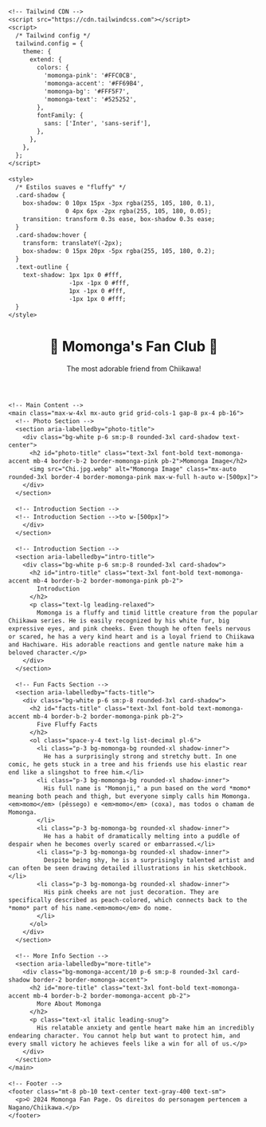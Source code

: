 <!doctype html>
<html lang="pt">
  <head>
    <meta charset="utf-8" />
    <meta name="viewport" content="width=device-width, initial-scale=1" />
    <title>Momonga's Fluffy Fan Page</title>

    <!-- Tailwind CDN -->
    <script src="https://cdn.tailwindcss.com"></script>
    <script>
      /* Tailwind config */
      tailwind.config = {
        theme: {
          extend: {
            colors: {
              'momonga-pink': '#FFC0CB',
              'momonga-accent': '#FF69B4',
              'momonga-bg': '#FFF5F7',
              'momonga-text': '#525252',
            },
            fontFamily: {
              sans: ['Inter', 'sans-serif'],
            },
          },
        },
      };
    </script>

    <style>
      /* Estilos suaves e "fluffy" */
      .card-shadow {
        box-shadow: 0 10px 15px -3px rgba(255, 105, 180, 0.1),
                    0 4px 6px -2px rgba(255, 105, 180, 0.05);
        transition: transform 0.3s ease, box-shadow 0.3s ease;
      }
      .card-shadow:hover {
        transform: translateY(-2px);
        box-shadow: 0 15px 20px -5px rgba(255, 105, 180, 0.2);
      }
      .text-outline {
        text-shadow: 1px 1px 0 #fff,
                     -1px -1px 0 #fff,
                     1px -1px 0 #fff,
                     -1px 1px 0 #fff;
      }
    </style>
  </head>
  <body class="min-h-screen bg-momonga-bg/60 font-sans text-momonga-text antialiased">
    <!-- Header & Title -->
    <header class="text-center mb-12 pt-10">
      <div class="inline-block bg-white/80 backdrop-blur-sm p-4 rounded-3xl card-shadow border-4 border-momonga-pink">
        <h1 class="text-4xl sm:text-6xl font-extrabold text-momonga-accent tracking-tight text-outline">
          🌸 Momonga's Fan Club 🌸
        </h1>
        <p class="mt-2 text-lg text-gray-600 font-medium">
          The most adorable friend from Chiikawa!
        </p>
      </div>
    </header>

    <!-- Main Content -->
    <main class="max-w-4xl mx-auto grid grid-cols-1 gap-8 px-4 pb-16">
      <!-- Photo Section -->
      <section aria-labelledby="photo-title">
        <div class="bg-white p-6 sm:p-8 rounded-3xl card-shadow text-center">
          <h2 id="photo-title" class="text-3xl font-bold text-momonga-accent mb-4 border-b-2 border-momonga-pink pb-2">Momonga Image</h2>
          <img src="Chi.jpg.webp" alt="Momonga Image" class="mx-auto rounded-3xl border-4 border-momonga-pink max-w-full h-auto w-[500px]">
        </div>
      </section>

      <!-- Introduction Section -->
      <!-- Introduction Section -->to w-[500px]">
        </div>
      </section>

      <!-- Introduction Section -->
      <section aria-labelledby="intro-title">
        <div class="bg-white p-6 sm:p-8 rounded-3xl card-shadow">
          <h2 id="intro-title" class="text-3xl font-bold text-momonga-accent mb-4 border-b-2 border-momonga-pink pb-2">
            Introduction
          </h2>
          <p class="text-lg leading-relaxed">
            Momonga is a fluffy and timid little creature from the popular Chiikawa series. He is easily recognized by his white fur, big expressive eyes, and pink cheeks. Even though he often feels nervous or scared, he has a very kind heart and is a loyal friend to Chiikawa and Hachiware. His adorable reactions and gentle nature make him a beloved character.</p>
        </div>
      </section>

      <!-- Fun Facts Section -->
      <section aria-labelledby="facts-title">
        <div class="bg-white p-6 sm:p-8 rounded-3xl card-shadow">
          <h2 id="facts-title" class="text-3xl font-bold text-momonga-accent mb-4 border-b-2 border-momonga-pink pb-2">
            Five Fluffy Facts
          </h2>
          <ol class="space-y-4 text-lg list-decimal pl-6">
            <li class="p-3 bg-momonga-bg rounded-xl shadow-inner">
              He has a surprisingly strong and stretchy butt. In one comic, he gets stuck in a tree and his friends use his elastic rear end like a slingshot to free him.</li>
            <li class="p-3 bg-momonga-bg rounded-xl shadow-inner">
              His full name is "Momonji," a pun based on the word *momo* meaning both peach and thigh, but everyone simply calls him Momonga.<em>momo</em> (pêssego) e <em>momo</em> (coxa), mas todos o chamam de Momonga.
            </li>
            <li class="p-3 bg-momonga-bg rounded-xl shadow-inner">
              He has a habit of dramatically melting into a puddle of despair when he becomes overly scared or embarrassed.</li>
            <li class="p-3 bg-momonga-bg rounded-xl shadow-inner">
              Despite being shy, he is a surprisingly talented artist and can often be seen drawing detailed illustrations in his sketchbook.</li>
            <li class="p-3 bg-momonga-bg rounded-xl shadow-inner">
              His pink cheeks are not just decoration. They are specifically described as peach-colored, which connects back to the *momo* part of his name.<em>momo</em> do nome.
            </li>
          </ol>
        </div>
      </section>

      <!-- More Info Section -->
      <section aria-labelledby="more-title">
        <div class="bg-momonga-accent/10 p-6 sm:p-8 rounded-3xl card-shadow border-2 border-momonga-accent">
          <h2 id="more-title" class="text-3xl font-bold text-momonga-accent mb-4 border-b-2 border-momonga-accent pb-2">
            More About Momonga
          </h2>
          <p class="text-xl italic leading-snug">
            His relatable anxiety and gentle heart make him an incredibly endearing character. You cannot help but want to protect him, and every small victory he achieves feels like a win for all of us.</p>
        </div>
      </section>
    </main>

    <!-- Footer -->
    <footer class="mt-8 pb-10 text-center text-gray-400 text-sm">
      <p>© 2024 Momonga Fan Page. Os direitos do personagem pertencem a Nagano/Chiikawa.</p>
    </footer>
  </body>
</html>
